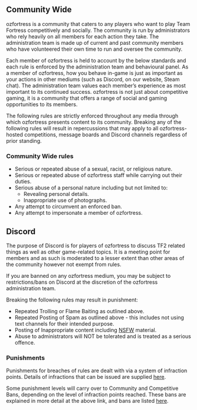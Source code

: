 ## Community Wide
ozfortress is a community that caters to any players who want to play Team Fortress competitively and socially. The community is run by administrators who rely heavily on all members for each action they take. The administration team is made up of current and past community members who have volunteered their own time to run and oversee the community.

Each member of ozfortress is held to account by the below standards and each rule is enforced by the administration team and behavioural panel. As a member of ozfortress, how you behave in-game is just as important as your actions in other mediums (such as Discord, on our website, Steam chat). The administration team values each member’s experience as most important to its continued success. ozfortress is not just about competitive gaming, it is a community that offers a range of social and gaming opportunities to its members.

The following rules are strictly enforced throughout any media through which ozfortress presents content to its community. Breaking any of the following rules will result in repercussions that may apply to all ozfortress-hosted competitions, message boards and Discord channels regardless of prior standing.

### Community Wide rules
+ Serious or repeated abuse of a sexual, racist, or religious nature.
+ Serious or repeated abuse of ozfortress staff while carrying out their duties.
+ Serious abuse of a personal nature including but not limited to:
    - Revealing personal details.
    - Inappropriate use of photographs.
+ Any attempt to circumvent an enforced ban.
+ Any attempt to impersonate a member of ozfortress.

## Discord
The purpose of Discord is for players of ozfortress to discuss TF2 related things as well as other game-related topics. It is a meeting point for members and as such is moderated to a lesser extent than other areas of the community however not exempt from rules.

If you are banned on any ozfortress medium, you may be subject to restrictions/bans on Discord at the discretion of the ozfortress administration team.

Breaking the following rules may result in punishment:

+ Repeated Trolling or Flame Baiting as outlined above.
+ Repeated Posting of Spam as outlined above - this includes not using text channels for their intended purpose.
+ Posting of Inappropriate content including [NSFW](http://en.wikipedia.org/wiki/Not_safe_for_work) material.
+ Abuse to administrators will NOT be tolerated and is treated as a serious offence.

### Punishments
Punishments for breaches of rules are dealt with via a system of infraction points. Details of infractions that can be issued are supplied [here](https://docs.ozfortress.com/rules/infractions).

Some punishment levels will carry over to Community and Competitive Bans, depending on the level of infraction points reached. These bans are explained in more detail at the above link, and bans are listed [here](https://docs.ozfortress.com/info/bans).